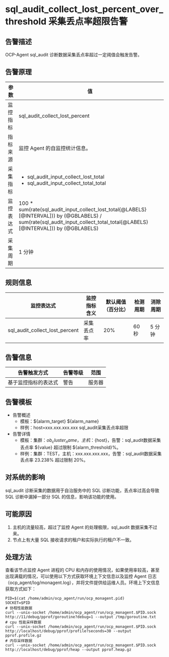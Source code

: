 # sql_audit_collect_lost_percent_over_threshold 采集丢点率超限告警

## 告警描述

OCP-Agent sql_audit 诊断数据采集丢点率超过一定阈值会触发告警。

## 告警原理

| 参数 | 值 |
| --- | --- |
| 监控指标 | sql_audit_collect_lost_percent |
| 指标来源 | 监控 Agent 的自监控统计信息。 |
| 采集指标 | <ul><li> sql_audit_input_collect_lost_total </li><li> sql_audit_input_collect_total_total </li></ul> |
| 监控表达式 | 100 * sum(rate(sql_audit_input_collect_lost_total{@LABELS}[@INTERVAL])) by (@GBLABELS) / sum(rate(sql_audit_input_collect_total_total{@LABELS}[@INTERVAL])) by (@GBLABELS) |
| 采集周期 | 1 分钟 |

## 规则信息

| 监控表达式 | 监控指标含义 | 默认阈值（百分比） | 检测周期 | 消除周期 |
| --- | --- | --- | --- | --- |
| sql_audit_collect_lost_percent | 采集丢点率 | 20% | 60 秒 | 5 分钟 |

## 告警信息

| 告警触发方式 | 告警等级 | 范围 |
| --- | --- | --- |
| 基于监控指标的表达式 | 警告 | 服务器 |

## 告警模板

* 告警概述
  * 模板：${alarm_target} ${alarm_name}
  * 样例：host=xxx.xxx.xxx.xxx sql_audit采集丢点率超限
* 告警详情
  * 模板：集群：${ob_cluster_name}，主机：${host}，告警：sql_audit数据采集丢点率 ${value} 超过限制 ${alarm_threshold}%。
  * 样例：集群：TEST，主机：xxx.xxx.xxx.xxx，告警：sql_audit数据采集丢点率 23.238% 超过限制 20%。

## 对系统的影响

sql_audit 诊断采集的数据用于自治服务中的 SQL 诊断功能，丢点率过高会导致 SQL 诊断中漏掉一部分 SQL 的信息，影响该功能的使用。

## 可能原因

1. 主机的流量较高，超过了监控 Agent 的处理极限，sql_audit 数据采集不过来。
2. 节点上有大量 SQL 接收请求的租户和实际执行的租户不一致。

## 处理方法

查看该节点监控 Agent 进程的 CPU 和内存的使用情况，如果使用率较高，甚至出现满载的情况，可以使用以下方式获取环境上下文信息以及监控 Agent 日志（ocp_agent/log/monagent.log），并将文件提供给运维人员。环境上下文信息获取方式如下：

```shell
PID=$(cat /home/admin/ocp_agent/run/ocp_monagent.pid)
SOCKET=$PID
# 协程性能数据
curl --unix-socket /home/admin/ocp_agent/run/ocp_monagent.$PID.sock http://11/debug/pprof/goroutine?debug=1 --output /tmp/goroutine.txt
# cpu 性能采样数据
curl --unix-socket /home/admin/ocp_agent/run/ocp_monagent.$PID.sock http://localhost/debug/pprof/profile?seconds=30 --output pprof.profile.gz
# 内存采样数据
curl --unix-socket /home/admin/ocp_agent/run/ocp_monagent.$PID.sock http://localhost/debug/pprof/heap --output pprof.heap.gz
```
